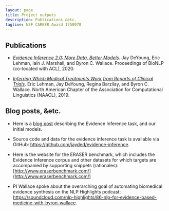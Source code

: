 ```yaml
---
layout: page
title: Project outputs
description: Publications &etc.
tagline: NSF CAREER Award 1750978
---
```


## Publications

* <i>[Evidence Inference 2.0: More Data, Better Models](https://arxiv.org/abs/2005.04177)</i>. Jay DeYoung, Eric Lehman, Iain J. Marshall, and Byron C. Wallace. Proceedings of BioNLP (co-located with ACL), 2020. 

* <i>[Inferring Which Medical Treatments Work from Reports of Clinical Trials](https://arxiv.org/abs/1904.01606)</i>. Eric Lehman, Jay DeYoung, Regina Barzilay, and Byron C. Wallace. North American Chapter of the Association for Computational Linguistics (NAACL), 2019. 

## Blog posts, &etc.

* Here is a [blog post](http://evidence-inference.ebm-nlp.com/blog/) describing the Evidence Inference task, and our initial models.

* Source code and data for the evidence inference task is available via GitHub: https://github.com/jayded/evidence-inference.

* Here is the website for the ERASER benchmark, which includes the Evidence Inference corpus and other datasets for which targets are accompanied by supporting snippets (rationales): [http://www.eraserbenchmark.com/](http://www.eraserbenchmark.com/)

* PI Wallace spoke about the overarching goal of automating biomedical evidence synthesis on the NLP Highlights podcast: https://soundcloud.com/nlp-highlights/86-nlp-for-evidence-based-medicine-with-byron-wallace.

